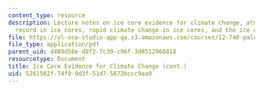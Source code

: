 ```yaml
---
content_type: resource
description: Lecture notes on ice core evidence for climate change, atmospheric gas
  record in ice cores, rapid climate change in ice cores, and the ice core time scale.
file: https://ol-ocw-studio-app-qa.s3.amazonaws.com/courses/12-740-paleoceanography-spring-2008/5261502f74f09d3f51d75872bccc9aa9_lec08.pdf
file_type: application/pdf
parent_uid: d409d56e-d0f2-7c39-c96f-3d8512960818
resourcetype: Document
title: Ice Core Evidence for Climate Change (cont.)
uid: 5261502f-74f0-9d3f-51d7-5872bccc9aa9
---
```

